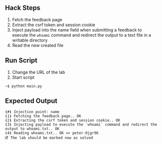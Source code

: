 ## Hack Steps

1. Fetch the feedback page
2. Extract the csrf token and session cookie
3. Inject payload into the name field when submitting a feedback to execute the `whoami` command and redirect the output to a text file in a writable directory
4. Read the new created file


## Run Script

1. Change the URL of the lab
2. Start script

```
~$ python main.py
```

## Expected Output

```
⦗#⦘ Injection point: name
⦗1⦘ Fetching the feedback page.. OK
⦗2⦘ Extracting the csrf token and session cookie.. OK
⦗3⦘ Injecting payload to execute the `whoami` command and redirect the output to whoami.txt.. OK
⦗4⦘ Reading whoami.txt.. OK => peter-0jgr96
🗹 The lab should be marked now as solved
```

